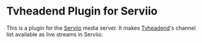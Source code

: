 Tvheadend Plugin for Serviio
============================

This is a plugin for the [Serviio](http://www.serviio.org) media server.
It makes [Tvheadend](https://tvheadend.org)'s channel list available as live streams in Serviio.
